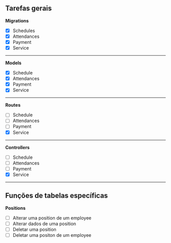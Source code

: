 
## Tarefas gerais

**Migrations**
- [x] Schedules
- [x] Attendances
- [x] Payment
- [x] Service

---
**Models**
- [x] Schedule
- [x] Attendances
- [x] Payment
- [x] Service

--- 

**Routes**
- [ ] Schedule
- [ ] Attendances
- [ ] Payment
- [x] Service

---

**Controllers**
- [ ] Schedule
- [ ] Attendances
- [ ] Payment
- [x] Service

---

## Funções de tabelas específicas
**Positions**
- [ ] Alterar uma position de um employee
- [ ] Alterar dados de uma position
- [ ] Deletar uma position
- [ ] Deletar uma positon de um employee
